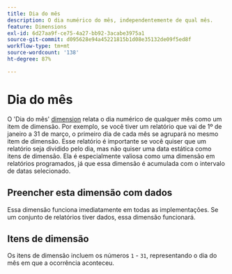 ```yaml
---
title: Dia do mês
description: O dia numérico do mês, independentemente de qual mês.
feature: Dimensions
exl-id: 6d27aa9f-ce75-4a27-bb92-3acabe3975a1
source-git-commit: d095628e94a45221815b1d08e35132de09f5ed8f
workflow-type: tm+mt
source-wordcount: '138'
ht-degree: 87%

---
```


# Dia do mês

O &#39;Dia do mês&#39; [dimension](overview.md) relata o dia numérico de qualquer mês como um item de dimensão. Por exemplo, se você tiver um relatório que vai de 1º de janeiro a 31 de março, o primeiro dia de cada mês se agrupará no mesmo item de dimensão. Esse relatório é importante se você quiser que um relatório seja dividido pelo dia, mas não quiser uma data estática como itens de dimensão. Ela é especialmente valiosa como uma dimensão em relatórios programados, já que essa dimensão é acumulada com o intervalo de datas selecionado.

## Preencher esta dimensão com dados

Essa dimensão funciona imediatamente em todas as implementações. Se um conjunto de relatórios tiver dados, essa dimensão funcionará.

## Itens de dimensão

Os itens de dimensão incluem os números `1` - `31`, representando o dia do mês em que a ocorrência aconteceu.
